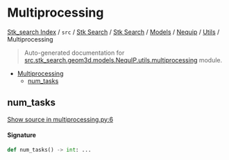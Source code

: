 # Multiprocessing

[Stk_search Index](../../../../../../README.md#stk_search-index) / `src` / [Stk Search](../../../../index.md#stk-search) / [Stk Search](../../../../index.md#stk-search) / [Models](../../index.md#models) / [Nequip](../index.md#nequip) / [Utils](./index.md#utils) / Multiprocessing

> Auto-generated documentation for [src.stk_search.geom3d.models.NequIP.utils.multiprocessing](https://github.com/mohammedazzouzi15/STK_search/blob/main/src/stk_search/geom3d/models/NequIP/utils/multiprocessing.py) module.

- [Multiprocessing](#multiprocessing)
  - [num_tasks](#num_tasks)

## num_tasks

[Show source in multiprocessing.py:6](https://github.com/mohammedazzouzi15/STK_search/blob/main/src/stk_search/geom3d/models/NequIP/utils/multiprocessing.py#L6)

#### Signature

```python
def num_tasks() -> int: ...
```